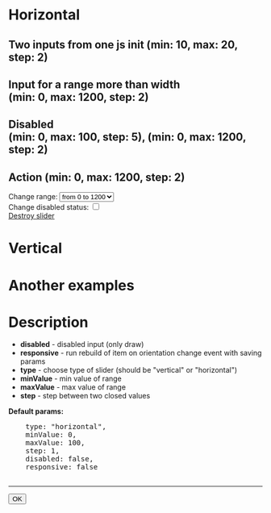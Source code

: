 <!DOCTYPE html>
<html>
<head>
  <title>JS</title>
  <script src="http://code.jquery.com/jquery-1.11.0.min.js"></script>
  <script src="lib/slider.js"></script>
  <script src="js.js"></script>
  <link rel="stylesheet" href="lib/slider.css"/>
  <link rel="stylesheet" href="style.css"/>
</head>
<body>
<form action="some-action.html">
  <h1>Horizontal</h1>

  <h2>Two inputs from one js init (min: 10, max: 20, step: 2)</h2>
  <input name="firstInputFromFirstInit" type="hidden" class="InputFromFirstInit"/>
  <input name="secondInputFromFirstInit" type="hidden" class="InputFromFirstInit"/>

  <h2>
    Input for a range more than width
    <br>(min: 0, max: 1200, step: 2)
  </h2>
  <input name="horizontalLarge" type="hidden" class="largeInput"/>

  <h2>
    Disabled
    <br>(min: 0, max: 100, step: 5), (min: 0, max: 1200, step: 2)
  </h2>
  <input name="firstDisabledHorizontal" type="hidden" class="firstDisabledHorizontalInput"/>
  <input name="secondDisabledHorizontal" type="hidden" class="secondDisabledHorizontalInput"/>

  <h2>Action (min: 0, max: 1200, step: 2)</h2>
  <label for="rangeSelect">Change range: </label>
  <select name="params1" id="rangeSelect">
    <option value="to1200">from 0 to 1200</option>
    <option value="to100">from 0 to 100</option>
  </select>
  <br>
  <label for="disabledCheckbox">Change disabled status: </label>
  <input type="checkbox" id="disabledCheckbox"/>
  <br>
  <a href="#" id="destroyLink">Destroy slider</a>
  <input name="action" type="hidden" class="actionInput"/>

  <h1>Vertical</h1>

  <div class="verticalBlock">
    <input name="verticalNormal" type="hidden" class="verticalNormalInput"/>
    <input name="verticalLarge" type="hidden" class="verticalLargeInput"/>
    <input name="verticalLargeDisabled" type="hidden" class="verticalLargeDisabledInput"/>
    <input name="verticalNormalDisabled" type="hidden" class="verticalNormalDisabledInput"/>
  </div>
  <div style="clear: both"></div>
  <h1>Another examples</h1>
  <input name="exampleOne" type="hidden" class="exampleOneInput"/>
  <h1>Description</h1>
  <ul>
    <li><strong>disabled</strong> - disabled input (only draw)</li>
    <li><strong>responsive</strong> - run rebuild of item on orientation change event with saving params</li>
    <li><strong>type</strong> - choose type of slider (should be "vertical" or "horizontal")</li>
    <li><strong>minValue</strong> - min value of range</li>
    <li><strong>maxValue</strong> - max value of range</li>
    <li><strong>step</strong> - step between two closed values</li>
  </ul>
  <strong>Default params:</strong>
  <pre>
    type: "horizontal",
    minValue: 0,
    maxValue: 100,
    step: 1,
    disabled: false,
    responsive: false
  </pre>
  <hr/>
  <button>OK</button>
</form>

</body>
</html>